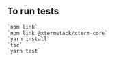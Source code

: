

## To run tests

    `npm link`
    `npm link @xtermstack/xterm-core`
    `yarn install`
    `tsc`
    `yarn test`
